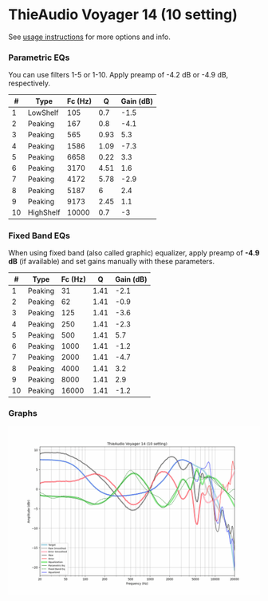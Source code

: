 # ThieAudio Voyager 14 (10 setting)
See [usage instructions](https://github.com/jaakkopasanen/AutoEq#usage) for more options and info.

### Parametric EQs
You can use filters 1-5 or 1-10. Apply preamp of -4.2 dB or -4.9 dB, respectively.

|   # | Type      |   Fc (Hz) |    Q |   Gain (dB) |
|-----|-----------|-----------|------|-------------|
|   1 | LowShelf  |       105 | 0.7  |        -1.5 |
|   2 | Peaking   |       167 | 0.8  |        -4.1 |
|   3 | Peaking   |       565 | 0.93 |         5.3 |
|   4 | Peaking   |      1586 | 1.09 |        -7.3 |
|   5 | Peaking   |      6658 | 0.22 |         3.3 |
|   6 | Peaking   |      3170 | 4.51 |         1.6 |
|   7 | Peaking   |      4172 | 5.78 |        -2.9 |
|   8 | Peaking   |      5187 | 6    |         2.4 |
|   9 | Peaking   |      9173 | 2.45 |         1.1 |
|  10 | HighShelf |     10000 | 0.7  |        -3   |

### Fixed Band EQs
When using fixed band (also called graphic) equalizer, apply preamp of **-4.9 dB** (if available) and set gains manually with these parameters.

|   # | Type    |   Fc (Hz) |    Q |   Gain (dB) |
|-----|---------|-----------|------|-------------|
|   1 | Peaking |        31 | 1.41 |        -2.1 |
|   2 | Peaking |        62 | 1.41 |        -0.9 |
|   3 | Peaking |       125 | 1.41 |        -3.6 |
|   4 | Peaking |       250 | 1.41 |        -2.3 |
|   5 | Peaking |       500 | 1.41 |         5.7 |
|   6 | Peaking |      1000 | 1.41 |        -1.2 |
|   7 | Peaking |      2000 | 1.41 |        -4.7 |
|   8 | Peaking |      4000 | 1.41 |         3.2 |
|   9 | Peaking |      8000 | 1.41 |         2.9 |
|  10 | Peaking |     16000 | 1.41 |        -1.2 |

### Graphs
![](./ThieAudio%20Voyager%2014%20(10%20setting).png)
